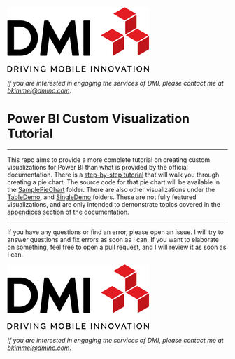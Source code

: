 [![DMI Logo](/img/DMI_Logo.png)](https://dminc.com/)

_If you are interested in engaging the services of DMI, please contact me at [bkimmel@dminc.com](mailto:bkimmel@dminc.com)._

# Power BI Custom Visualization Tutorial
---
This repo aims to provide a more complete tutorial on creating custom visualizations for Power BI than what is provided by the official documentation. There is a [step-by-step tutorial](docs/project.md) that will walk you through creating a pie chart. The source code for that pie chart will be available in the [SamplePieChart](/SamplePieChart) folder. There are also other visualizations under the [TableDemo](/TableDemo), and [SingleDemo](/SingleDemo) folders. These are not fully featured visualizations, and are only intended to demonstrate topics covered in the [appendices](docs/project.md#appendices) section of the documentation.

---

If you have any questions or find an error, please open an issue. I will try to answer questions and fix errors as soon as I can. If you want to elaborate on something, feel free to open a pull request, and I will review it as soon as I can.

[![DMI Logo](img/DMI_Logo.png)](https://dminc.com/)

_If you are interested in engaging the services of DMI, please contact me at [bkimmel@dminc.com](mailto:bkimmel@dminc.com)._
